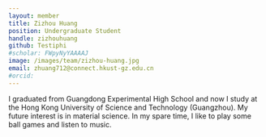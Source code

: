 ```yaml
---
layout: member
title: Zizhou Huang
position: Undergraduate Student
handle: zizhouhuang
github: Testiphi
#scholar: FWpyNyYAAAAJ
image: /images/team/zizhou-huang.jpg
email: zhuang712@connect.hkust-gz.edu.cn
#orcid:
---
```


I graduated from Guangdong Experimental High School and now I study at the Hong Kong University of Science and Technology (Guangzhou). My future interest is in material science. In my spare time, I like to play some ball games and listen to music.